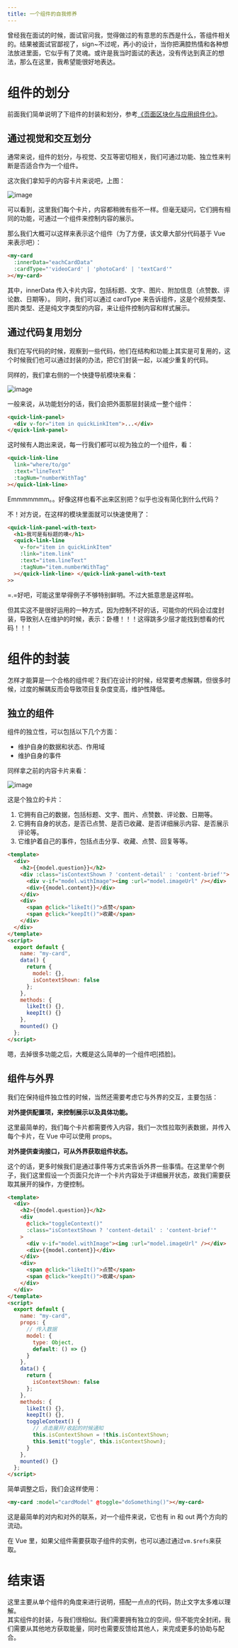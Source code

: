 ```yaml
---
title: 一个组件的自我修养
---
```


曾经我在面试的时候，面试官问我，觉得做过的有意思的东西是什么，答组件相关的。结果被面试官鄙视了，sign~不过呢，再小的设计，当你把满腔热情和各种想法放进里面，它似乎有了灵魂。或许是我当时面试的表达，没有传达到真正的想法，那么在这里，我希望能很好地表达。

<!--more-->

# 组件的划分

前面我们简单说明了下组件的封装和划分，参考[《页面区块化与应用组件化》](./app-component-isolation.md)。

## 通过视觉和交互划分

通常来说，组件的划分，与视觉、交互等密切相关，我们可通过功能、独立性来判断是否适合作为一个组件。

这次我们拿知乎的内容卡片来说吧，上图：

![image](https://github-imglib-1255459943.cos.ap-chengdu.myqcloud.com/1524128850.jpg)

可以看到，这里我们每个卡片，内容都稍微有些不一样。但毫无疑问，它们拥有相同的功能，可通过一个组件来控制内容的展示。

那么我们大概可以这样来表示这个组件（为了方便，该文章大部分代码基于 Vue 来表示吧）：

```html
<my-card
  :innerData="eachCardData"
  :cardType="'videoCard' | 'photoCard' | 'textCard'"
></my-card>
```

其中，innerData 传入卡片内容，包括标题、文字、图片、附加信息（点赞数、评论数、日期等）。
同时，我们可以通过 cardType 来告诉组件，这是个视频类型、图片类型、还是纯文字类型的内容，来让组件控制内容和样式展示。

## 通过代码复用划分

我们在写代码的时候，观察到一些代码，他们在结构和功能上其实是可复用的，这个时候我们也可以通过封装的办法，把它们封装一起，以减少重复的代码。

同样的，我们拿右侧的一个快捷导航模块来看：

![image](https://github-imglib-1255459943.cos.ap-chengdu.myqcloud.com/1524131302%281%29.jpg)

一般来说，从功能划分的话，我们会把外面那层封装成一整个组件：

```html
<quick-link-panel>
  <div v-for="item in quickLinkItem">...</div>
</quick-link-panel>
```

这时候有人跑出来说，每一行我们都可以视为独立的一个组件，看：

```html
<quick-link-line
  link="where/to/go"
  :text="lineText"
  :tagNum="numberWithTag"
></quick-link-line>
```

Emmmmmmm。。好像这样也看不出来区别把？似乎也没有简化到什么代码？

不！对方说，在这样的模块里面就可以快速使用了：

```html
<quick-link-panel-with-text>
  <h1>我可是有标题的噢</h1>
  <quick-link-line
    v-for="item in quickLinkItem"
    :link="item.link"
    :text="item.lineText"
    :tagNum="item.numberWithTag"
  ></quick-link-line> </quick-link-panel-with-text
>>
```

=.=好吧，可能这里举得例子不够特别鲜明。不过大抵意思是这样啦。

但其实这不是很好运用的一种方式，因为控制不好的话，可能你的代码会过度封装，导致别人在维护的时候，表示：卧槽！！！这得跳多少层才能找到想看的代码！！！

# 组件的封装

怎样才能算是一个合格的组件呢？我们在设计的时候，经常要考虑解耦，但很多时候，过度的解耦反而会导致项目复杂度变高，维护性降低。

## 独立的组件

组件的独立性，可以包括以下几个方面：

- 维护自身的数据和状态、作用域
- 维护自身的事件

同样拿之前的内容卡片来看：

![image](https://github-imglib-1255459943.cos.ap-chengdu.myqcloud.com/1524133892%281%29.jpg)

这是个独立的卡片：

1. 它拥有自己的数据，包括标题、文字、图片、点赞数、评论数、日期等。
2. 它拥有自身的状态，是否已点赞、是否已收藏、是否详细展示内容、是否展示评论等。
3. 它维护着自己的事件，包括点击分享、收藏、点赞、回复等等。

```html
<template>
  <div>
    <h2>{{model.question}}</h2>
    <div :class="isContextShown ? 'content-detail' : 'content-brief'">
      <div v-if="model.withImage"><img :url="model.imageUrl" /></div>
      <div>{{model.content}}</div>
    </div>
    <div>
      <span @click="likeIt()">点赞</span>
      <span @click="keepIt()">收藏</span>
    </div>
  </div>
</template>
<script>
  export default {
    name: "my-card",
    data() {
      return {
        model: {},
        isContextShown: false
      };
    },
    methods: {
      likeIt() {},
      keepIt() {}
    },
    mounted() {}
  };
</script>
```

嗯，去掉很多功能之后，大概是这么简单的一个组件吧[捂脸]。

## 组件与外界

我们在保持组件独立性的时候，当然还需要考虑它与外界的交互，主要包括：

**对外提供配置项，来控制展示以及具体功能。**

这里最简单的，我们每个卡片都需要传入内容，我们一次性拉取列表数据，并传入每个卡片，在 Vue 中可以使用 props。

**对外提供查询接口，可从外界获取组件状态。**

这个的话，更多时候我们是通过事件等方式来告诉外界一些事情。在这里举个例子，我们这里假设一个页面只允许一个卡片内容处于详细展开状态，故我们需要获取其展开的操作，方便控制。

```html
<template>
  <div>
    <h2>{{model.question}}</h2>
    <div
      @click="toggleContext()"
      :class="isContextShown ? 'content-detail' : 'content-brief'"
    >
      <div v-if="model.withImage"><img :url="model.imageUrl" /></div>
      <div>{{model.content}}</div>
    </div>
    <div>
      <span @click="likeIt()">点赞</span>
      <span @click="keepIt()">收藏</span>
    </div>
  </div>
</template>
<script>
  export default {
    name: "my-card",
    props: {
      // 传入数据
      model: {
        type: Object,
        default: () => {}
      }
    },
    data() {
      return {
        isContextShown: false
      };
    },
    methods: {
      likeIt() {},
      keepIt() {},
      toggleContext() {
        // 点击展开/收起的时候通知
        this.isContextShown = !this.isContextShown;
        this.$emit("toggle", this.isContextShown);
      }
    },
    mounted() {}
  };
</script>
```

简单调整之后，我们会这样使用：

```html
<my-card :model="cardModel" @toggle="doSomething()"></my-card>
```

这是最简单的对内和对外的联系，对一个组件来说，它也有 in 和 out 两个方向的流动。

在 Vue 里，如果父组件需要获取子组件的实例，也可以通过通过`vm.$refs`来获取。

# 结束语

这里主要从单个组件的角度来进行说明，搭配一点点的代码，防止文字太多难以理解。  
其实组件的封装，与我们很相似。我们需要拥有独立的空间，但不能完全封闭，我们需要从其他地方获取能量，同时也需要反馈给其他人，来完成更多的协助与配合。
